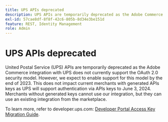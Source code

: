 ```yaml
---
title: UPS APIs deprecated
description: UPS APIs are temporarily deprecated as the Adobe Commerce integration with UPS does not currently support the OAuth 2.0 security model. However, we expect to support this model by the end of this year. This does not impact current merchants with generated API keys as UPS will support authentication via APIs keys to June 3, 2024. Merchants without generated keys cannot use our integration, but they can use an existing integration from the marketplace.
exl-id: 57cae8df-8f8f-42c6-805b-8d34e3be151d
feature: REST, Identity Management
role: Admin
---
```

# UPS APIs deprecated

United Postal Service (UPS) APIs are temporarily deprecated as the Adobe Commerce integration with UPS does not currently support the OAuth 2.0 security model. However, we expect to enable support for this model by the end of 2023. This does not impact current merchants with generated APIs keys as UPS will support authentication via APIs keys to June 3, 2024. Merchants without generated keys cannot use our integration, but they can use an existing integration from the marketplace.

To learn more, refer to developer.ups.com: [Developer Portal Access Key Migration Guide](https://developer.ups.com/oauth-developer-guide?loc=en_US&sp_rid=NTA5MzQ1OTE2NjEyS0&sp_mid=72989914).
